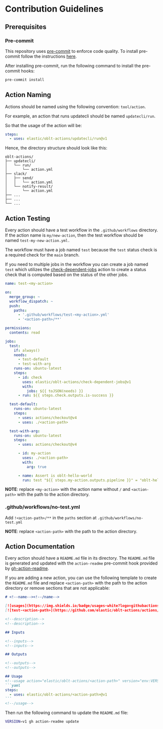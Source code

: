 # Contribution Guidelines

## Prerequisites

### Pre-commit

This repository uses [pre-commit](https://pre-commit.com/) to enforce code quality.
To install pre-commit follow the instructions [here](https://pre-commit.com/#install).

After installing pre-commit, run the following command to install the pre-commit hooks:

```bash
pre-commit install
```

## Action Naming

Actions should be named using the following convention: `tool/action`.

For example, an action that runs updatecli should be named `updatecli/run`.

So that the usage of the action will be:

```yaml
steps:
  - uses: elastic/oblt-actions/updatecli/run@v1
```

Hence, the directory structure should look like this:

```
oblt-actions/
├── updatecli/
│   └── run/
│       └── action.yml
├── slack/
│   ├── send/
│   │   └── action.yml
│   └── notify-result/
│       └── action.yml
├── ...
├── ...
└── ...
```

## Action Testing

Every action should have a test workflow in the `.github/workflows` directory.
If the action name is `my/new-action`, then the test workflow should be named `test-my-new-action.yml.`

The workflow must have a job named `test` because the `test` status check is a required check for the `main` branch.

If you need to multiple jobs in the workflow you can create a job named `test` which utilizes the [check-dependent-jobs](../check-dependent-jobs) action
to create a status check that is computed based on the status of the other jobs.

```yaml
name: test-<my-action>

on:
  merge_group: ~
  workflow_dispatch: ~
  push:
    paths:
      - '.github/workflows/test-<my-action>.yml'
      - '<action-path>/**'

permissions:
  contents: read

jobs:
  test:
    if: always()
    needs:
      - test-default
      - test-with-arg
    runs-on: ubuntu-latest
    steps:
      - id: check
        uses: elastic/oblt-actions/check-dependent-jobs@v1
        with:
          jobs: ${{ toJSON(needs) }}
      - run: ${{ steps.check.outputs.is-success }}

  test-default:
    runs-on: ubuntu-latest
    steps:
      - uses: actions/checkout@v4
      - uses: ./<action-path>

  test-with-arg:
    runs-on: ubuntu-latest
    steps:
      - uses: actions/checkout@v4

      - id: my-action
        uses: ./<action-path>
        with:
          arg: true

      - name: Assert is oblt-hello-world
        run: test "${{ steps.my-action.outputs.pipeline }}" = "oblt-hello-world"
```

**NOTE**: replace `<my-action>` with the action name without `/` and `<action-path>` with the path to the action directory.

### .github/workflows/no-test.yml

Add `!<action-path>/**` in the `paths` section at `.github/workflows/no-test.yml`

**NOTE**: replace `<action-path>` with the path to the action directory.

## Action Documentation
Every action should have a `README.md` file in its directory.
The `README.md` file is generated and updated with the `action-readme`
pre-commit hook provided by [gh-action-readme](https://github.com/reakaleek/gh-action-readme).

If you are adding a new action, you can use the following template to create the `README.md` file
and replace `<action-path>` with the path to the action directory or remove sections that are not applicable:

````markdown
# <!--name--><!--/name-->

[![usages](https://img.shields.io/badge/usages-white?logo=githubactions&logoColor=blue)](https://github.com/search?q=elastic%2Foblt-actions%2F<action-path>+%28path%3A.github%2Fworkflows+OR+path%3A**%2Faction.yml+OR+path%3A**%2Faction.yaml%29&type=code)
[![test-<action-path>](https://github.com/elastic/oblt-actions/actions/workflows/test-<action-path>.yml/badge.svg?branch=main)](https://github.com/elastic/oblt-actions/actions/workflows/test-<action-path>.yml)

<!--description-->
<!--description-->

## Inputs

<!--inputs-->
<!--inputs-->

## Outputs

<!--outputs-->
<!--outputs-->

## Usage
<!--usage action="elastic/oblt-actions/<action-path>" version="env:VERSION"-->
```yaml
steps:
  - uses: elastic/oblt-actions/<action-path>@v1
```
<!--/usage-->
````

Then run the following command to update the `README.md` file:

```bash
VERSION=v1 gh action-readme update
```
